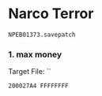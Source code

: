 #  Narco Terror

`NPEB01373.savepatch`

### 1. max money

Target File: ``

```
200027A4 FFFFFFFF
```

